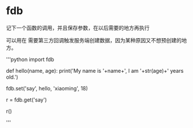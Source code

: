 # fdb

记下一个函数的调用，并且保存参数，在以后需要的地方再执行

可以用在 需要第三方回调触发服务端创建数据，因为某种原因又不想预创建的地方。

'''python
import fdb

def hello(name, age):
    print('My name is '+name+', I am '+str(age)+' years old.')


fdb.set('say', hello, 'xiaoming', 18)

r = fdb.get('say')

r()

'''
